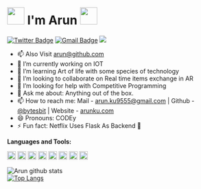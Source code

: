 # <img src="https://media.tenor.com/images/3b388fe03da271d2674faf85eb7c3fcd/tenor.gif" width=40 height=40 /> I'm Arun <img src="https://i.pinimg.com/originals/00/4b/17/004b173f6e3d6843df10114e087f30a8.gif" width="40" height="40" />


[![Twitter Badge](https://img.shields.io/badge/-@ArunKumar-1ca0f1?style=social&logo=twitter&logoColor=blue&link=https://twitter.com/ak_init)](https://twitter.com/ak_init)
[![Gmail Badge](https://img.shields.io/badge/-GMail-c14438?style=social&logo=Gmail&logoColor=red&link=mailto:arun.ku9555@gmail..com)](mailto:arun.ku9555@gmail.com)
![](https://visitor-badge.glitch.me/badge?page_id=arun.arun)

- 📫 Also Visit [arun@github.com](https://bytesbit.github.io)
- 🔭 I’m currently working on IOT
- 🌱 I’m learning Art of life with some species of technology
- 👯 I’m looking to collaborate on Real time items exchange in AR
- 🤔 I’m looking for help with Competitive Programming
- 💬 Ask me about: Anything out of the box.
- 📫 How to reach me: Mail - arun.ku9555@gmail.com | Github - [@bytesbit](https://github.com/bytesbit/) | Website - [arunku.com](https://arunon.online)
- 😄 Pronouns: CODEy
- ⚡ Fun fact: Netflix Uses Flask As Backend 🤔


**Languages and Tools:**  

<code><img height="20" src="https://upload.wikimedia.org/wikipedia/commons/thumb/c/c3/Python-logo-notext.svg/165px-Python-logo-notext.svg.png"></code>
<code><img height="20" src="https://html5hive.org/wp-content/uploads/2014/06/js_800x800-619x619.jpg.webp"></code>
<code><img height="20" src="https://sentry.io/_assets/logos/django-f6f336cde20615169bbf4441c748188dd9903908bc6af952df3bd8f899c55a41.svg"></code>
<code><img height="20" src="https://upload.wikimedia.org/wikipedia/commons/thumb/a/a7/React-icon.svg/640px-React-icon.svg.png"></code>
<code><img height="20" src="https://sentry.io/_assets/logos/node-3424bd51a773808e4b2473878d45009ded79ac1a897b64de6fb68b8e0dd4a697.svg"></code>
<code><img height="20" src="https://www.oracle.com/a/ocom/img/obic-java-cup.svg"></code>
<code><img height="20" src="https://www.postgresql.org/media/img/about/press/elephant.png"></code>
<code><img height="20" src="https://avatars3.githubusercontent.com/u/18133"></code>


![Arun github stats](https://github-readme-stats.vercel.app/api?username=bytesbit&show_icons=true&theme=radical)<br> [![Top Langs](https://github-readme-stats.vercel.app/api/top-langs/?username=bytesbit&layout=compact)](https://github.com/anuraghazra/github-readme-stats)
